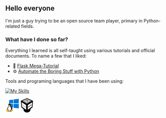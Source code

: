 ## Hello everyone
I'm just a guy trying to be an open source team player, primary in Python-related fields.

### What have I done so far?
<!-- Emoji from ikatyang/emoji-cheat-sheet-->
Everything I learned is all self-taught using various tutorials and official documents. To name a few that I liked: 
- :mega: [Flask Mega-Tutorial](https://blog.miguelgrinberg.com/post/the-flask-mega-tutorial-part-i-hello-world)
- :gear: [Automate the Boring Stuff with Python](https://automatetheboringstuff.com/2e/chapter0/)

Tools and programing languages that I have been using: 
<!-- Images from skillicons, and simpleicons-->
[![My Skills](https://skillicons.dev/icons?i=py,bash,rust,windows,ubuntu,vscode,git,github,gitlab,docker,html,css,flask,django)](https://skillicons.dev)

<img align="left" alt="WSL" width="45px" src="images/wsl.png" /> 
<img align="left" alt="VirtualBox" width="45px" src="images/virtualbox.svg" /> 


